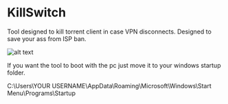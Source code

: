 # KillSwitch
Tool designed to kill torrent client in case VPN disconnects. Designed to save your ass from ISP ban.


![alt text](https://i.imgur.com/K3GTNsP.png)


If you want the tool to boot with the pc just move it to your windows startup folder.

C:\Users\YOUR USERNAME\AppData\Roaming\Microsoft\Windows\Start Menu\Programs\Startup

